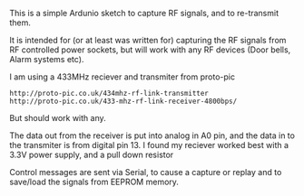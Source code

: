 This is a simple Ardunio sketch to capture RF signals, and to re-transmit them.

It is intended for (or at least was written for) capturing the RF signals from RF controlled power sockets, but will work with any RF devices (Door bells, Alarm systems etc).

I am using a 433MHz reciever and transmiter from proto-pic

	http://proto-pic.co.uk/434mhz-rf-link-transmitter
	http://proto-pic.co.uk/433-mhz-rf-link-receiver-4800bps/

But should work with any.

The data out from the receiver is put into analog in A0 pin, and the data in to the transmiter is from digital pin 13.
I found my reciever worked best with a 3.3V power supply, and a pull down resistor

Control messages are sent via Serial, to cause a capture or replay and to save/load the signals from EEPROM memory.
